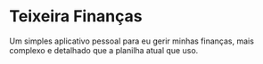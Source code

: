 # Teixeira Finanças
Um simples aplicativo pessoal para eu gerir minhas finanças, mais complexo e detalhado que a planilha atual que uso.
